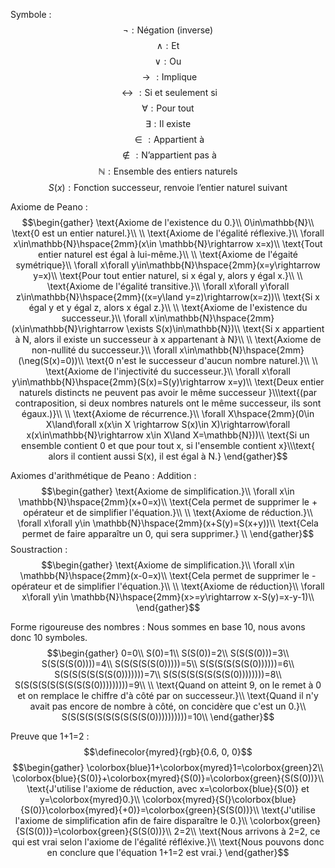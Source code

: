 Symbole : 
$$\neg:\text{Négation (inverse)}$$
$$\land:\text{Et}$$
$$\lor:\text{Ou}$$
$$\rightarrow:\text{Implique}$$
$$\leftrightarrow:\text{Si et seulement si}$$
$$\forall:\text{Pour tout}$$
$$\exists:\text{Il existe}$$
$$\in:\text{Appartient à}$$
$$\notin:\text{N'appartient pas à}$$
$$\mathbb{N}:\text{Ensemble des entiers naturels}$$
$$S(x):\text{Fonction successeur, renvoie l'entier naturel suivant}$$

Axiome de Peano :
$$\begin{gather}
\text{Axiome de l'existence du 0.}\\
0\in\mathbb{N}\\
\text{0 est un entier naturel.}\\
\\
\text{Axiome de l'égalité réflexive.}\\
\forall x\in\mathbb{N}\hspace{2mm}(x\in \mathbb{N}\rightarrow x=x)\\
\text{Tout entier naturel est égal à lui-même.}\\
\\
\text{Axiome de l'égaité symétrique}\\
\forall x\forall y\in\mathbb{N}\hspace{2mm}(x=y\rightarrow y=x)\\
\text{Pour tout entier naturel, si x égal y, alors y égal x.}\\
\\
\text{Axiome de l'égalité transitive.}\\
\forall x\forall y\forall z\in\mathbb{N}\hspace{2mm}((x=y\land y=z)\rightarrow(x=z))\\
\text{Si x égal y et y égal z, alors x égal z.}\\
\\
\text{Axiome de l'existence du successeur.}\\
\forall x\in\mathbb{N}\hspace{2mm}(x\in\mathbb{N}\rightarrow \exists S(x)\in\mathbb{N})\\
\text{Si x appartient à N, alors il existe un successeur à x appartenant à N}\\
\\
\text{Axiome de non-nullité du successeur.}\\
\forall x\in\mathbb{N}\hspace{2mm}(\neg(S(x)=0))\\
\text{0 n'est le successeur d'aucun nombre naturel.}\\
\\
\text{Axiome de l'injectivité du successeur.}\\
\forall x\forall y\in\mathbb{N}\hspace{2mm}(S(x)=S(y)\rightarrow x=y)\\
\text{Deux entier naturels distincts ne peuvent pas avoir le même successeur }\\\text{(par contraposition, si deux nombres naturels ont le même successeur, ils sont égaux.)}\\
\\
\text{Axiome de récurrence.}\\
\forall X\hspace{2mm}(0\in X\land\forall x(x\in X \rightarrow S(x)\in X)\rightarrow\forall x(x\in\mathbb{N}\rightarrow x\in X\land X=\mathbb{N}))\\
\text{Si un ensemble contient 0 et que pour tout x, si l'ensemble contient x}\\\text{ alors il contient aussi S(x), il est égal à N.}
\end{gather}$$

Axiomes d'arithmétique de Peano :
Addition :
$$\begin{gather}
\text{Axiome de simplification.}\\
\forall x\in \mathbb{N}\hspace{2mm}(x+0=x)\\
\text{Cela permet de supprimer le + opérateur et de simplifier l'équation.}\\
\\
\text{Axiome de réduction.}\\
\forall x\forall y\in \mathbb{N}\hspace{2mm}(x+S(y)=S(x+y))\\
\text{Cela permet de faire apparaître un 0, qui sera supprimer.}
\\
\end{gather}$$
Soustraction :
$$\begin{gather}
\text{Axiome de simplification.}\\
\forall x\in \mathbb{N}\hspace{2mm}(x-0=x)\\
\text{Cela permet de supprimer le - opérateur et de simplifier l'équation.}\\
\\
\text{Axiome de réduction}\\
\forall x\forall y\in \mathbb{N}\hspace{2mm}(x>=y\rightarrow x-S(y)=x-y-1)\\
\end{gather}$$

Forme rigoureuse des nombres :
Nous sommes en base 10, nous avons donc 10 symboles.
$$\begin{gather}
0=0\\
S(0)=1\\
S(S(0))=2\\
S(S(S(0)))=3\\
S(S(S(S(0))))=4\\
S(S(S(S(S(0)))))=5\\
S(S(S(S(S(S(0))))))=6\\
S(S(S(S(S(S(S(0)))))))=7\\
S(S(S(S(S(S(S(S(0))))))))=8\\
S(S(S(S(S(S(S(S(S(0)))))))))=9\\
\\
\text{Quand on atteint 9, on le remet à 0 et on remplace le chiffre d'à côté par on successeur.}\\
\text{Quand il n'y avait pas encore de nombre à côté, on concidère que c'est un 0.}\\
S(S(S(S(S(S(S(S(S(S(0))))))))))=10\\
\end{gather}$$

Preuve que 1+1=2 :
$$\definecolor{myred}{rgb}{0.6, 0, 0}$$
$$\begin{gather}
\colorbox{blue}1+\colorbox{myred}1=\colorbox{green}2\\
\colorbox{blue}{S(0)}+\colorbox{myred}{S(0)}=\colorbox{green}{S(S(0))}\\
\text{J'utilise l'axiome de réduction, avec x=\colorbox{blue}{S(0)} et y=\colorbox{myred}0.}\\
\colorbox{myred}{S(}\colorbox{blue}{S(0)}\colorbox{myred}{+0)}=\colorbox{green}{S(S(0))}\\
\text{J'utilise l'axiome de simplification afin de faire disparaître le 0.}\\
\colorbox{green}{S(S(0))}=\colorbox{green}{S(S(0))}\\
2=2\\
\text{Nous arrivons à 2=2, ce qui est vrai selon l'axiome de l'égalité réfléxive.}\\
\text{Nous pouvons donc en conclure que l'équation 1+1=2 est vrai.}
\end{gather}$$